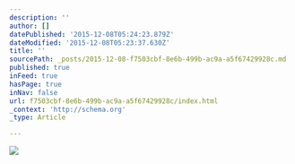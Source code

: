 ```yaml
---
description: ''
author: []
datePublished: '2015-12-08T05:24:23.879Z'
dateModified: '2015-12-08T05:23:37.630Z'
title: ''
sourcePath: _posts/2015-12-08-f7503cbf-8e6b-499b-ac9a-a5f67429928c.md
published: true
inFeed: true
hasPage: true
inNav: false
url: f7503cbf-8e6b-499b-ac9a-a5f67429928c/index.html
_context: 'http://schema.org'
_type: Article

---
```

![](https://the-grid-user-content.s3-us-west-2.amazonaws.com/52729b3d-89ea-45ef-8c9c-e17b8d8d2905.png)
